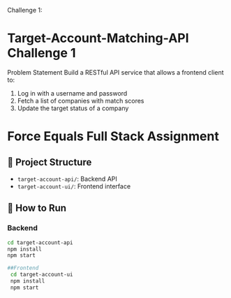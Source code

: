 Challenge 1:
# Target-Account-Matching-API Challenge 1
Problem Statement Build a RESTful API service that allows a frontend client to:  
1. Log in with a username and password
2. Fetch a list of companies with match scores
3. Update the target status of a company


# Force Equals Full Stack Assignment

## 🔧 Project Structure
- `target-account-api/`: Backend API
- `target-account-ui/`: Frontend interface

## 🚀 How to Run

### Backend
```bash
cd target-account-api
npm install
npm start

##Frontend
 cd target-account-ui
 npm install
 npm start






 

